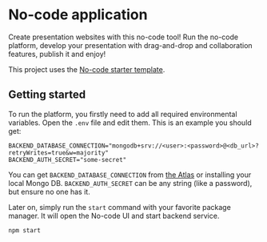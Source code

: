 # No-code application

Create presentation websites with this no-code tool! Run the no-code platform, develop your
presentation with drag-and-drop and collaboration features, publish it and enjoy!

This project uses the [No-code starter template](https://github.com/vanishmax/nocode-starter).

## Getting started

To run the platform, you firstly need to add all required environmental variables. 
Open the `.env` file and edit them. This is an example you should get:

```dotenv
BACKEND_DATABASE_CONNECTION="mongodb+srv://<user>:<password>@<db_url>?retryWrites=true&w=majority"
BACKEND_AUTH_SECRET="some-secret"
```

You can get `BACKEND_DATABASE_CONNECTION` from [the Atlas](https://www.mongodb.com/atlas/database) or installing your local Mongo DB.
`BACKEND_AUTH_SECRET` can be any string (like a password), but ensure no one has it.

Later on, simply run the `start` command with your favorite package manager.
It will open the No-code UI and start backend service.

```bash
npm start
```
